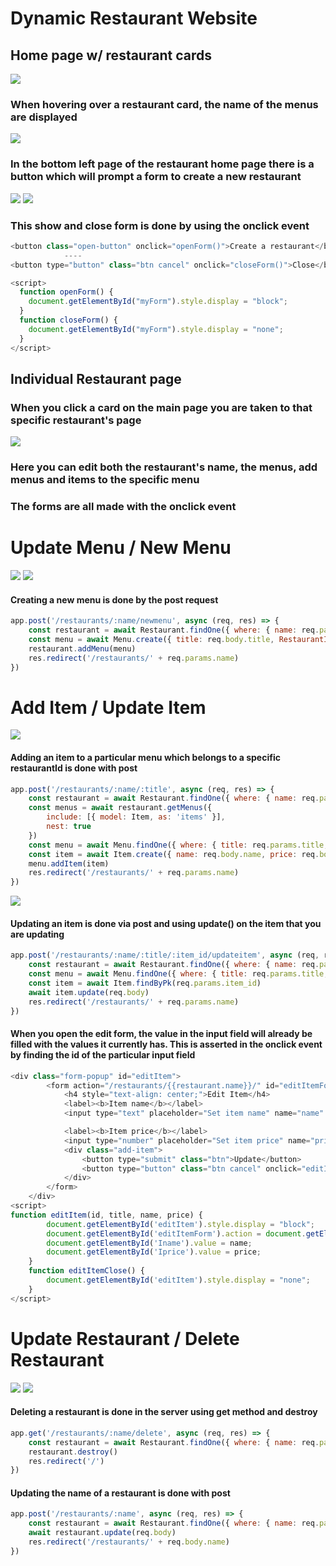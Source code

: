 # Dynamic Restaurant Website 

## Home page w/ restaurant cards
![](https://user-images.githubusercontent.com/72231465/97084049-2c162700-160c-11eb-9ba4-62bb36de90e7.png)


### When hovering over a restaurant card, the name of the menus are displayed

![](https://user-images.githubusercontent.com/72231465/97084063-4819c880-160c-11eb-9e77-b2823354df17.png)

### In the bottom left page of the restaurant home page there is a button which will prompt a form to create a new restaurant
![](https://user-images.githubusercontent.com/72231465/97084164-f9206300-160c-11eb-8ad4-eaee7ba32a3c.png)
![](https://user-images.githubusercontent.com/72231465/97084483-4271b200-160f-11eb-870a-1373520ab107.png)

### This show and close form is done by using the onclick event

```javascript
<button class="open-button" onclick="openForm()">Create a restaurant</button>
            ----
<button type="button" class="btn cancel" onclick="closeForm()">Close</button>

<script>
  function openForm() {
    document.getElementById("myForm").style.display = "block";
  }
  function closeForm() {
    document.getElementById("myForm").style.display = "none";
  }
</script>
```

## Individual Restaurant page
### When you click a card on the main page you are taken to that specific restaurant's page
![](https://user-images.githubusercontent.com/72231465/97084411-b19ad680-160e-11eb-91c5-1a50fc6811fb.png)
### Here you can edit both the restaurant's name, the menus, add menus and items to the specific menu
### The forms are all made with the onclick event


# Update Menu / New Menu
![](https://user-images.githubusercontent.com/72231465/97084916-0855df80-1612-11eb-8ff1-5ae75ee89151.png)
![](https://user-images.githubusercontent.com/72231465/97084938-27547180-1612-11eb-86b3-d4cd3d9c0d6d.png)

#### Creating a new menu is done by the post request 
```javascript
app.post('/restaurants/:name/newmenu', async (req, res) => {
    const restaurant = await Restaurant.findOne({ where: { name: req.params.name } })
    const menu = await Menu.create({ title: req.body.title, RestaurantId: restaurant.id })
    restaurant.addMenu(menu)
    res.redirect('/restaurants/' + req.params.name)
})
```
# Add Item / Update Item
![](https://user-images.githubusercontent.com/72231465/97084952-33403380-1612-11eb-9f1a-49c0568a63ff.png)
#### Adding an item to a particular menu which belongs to a specific restaurantId is done with post
```javascript
app.post('/restaurants/:name/:title', async (req, res) => {
    const restaurant = await Restaurant.findOne({ where: { name: req.params.name } })
    const menus = await restaurant.getMenus({
        include: [{ model: Item, as: 'items' }],
        nest: true
    })
    const menu = await Menu.findOne({ where: { title: req.params.title, RestaurantId: restaurant.id } })
    const item = await Item.create({ name: req.body.name, price: req.body.price, menuId: menu.id });
    menu.addItem(item)
    res.redirect('/restaurants/' + req.params.name)
})
```
![](https://user-images.githubusercontent.com/72231465/97084948-2facac80-1612-11eb-992b-354627003dd3.png)

#### Updating an item is done via post and using update() on the item that you are updating
```javascript
app.post('/restaurants/:name/:title/:item_id/updateitem', async (req, res) => {
    const restaurant = await Restaurant.findOne({ where: { name: req.params.name } })
    const menu = await Menu.findOne({ where: { title: req.params.title, RestaurantId: restaurant.id } })
    const item = await Item.findByPk(req.params.item_id)
    await item.update(req.body)
    res.redirect('/restaurants/' + req.params.name)
})
```
#### When you open the edit form, the value in the input field will already be filled with the values it currently has. This is asserted in the onclick event by finding the id of the particular input field
```javascript
<div class="form-popup" id="editItem">
        <form action="/restaurants/{{restaurant.name}}/" id="editItemForm" method="POST" class="form-container">
            <h4 style="text-align: center;">Edit Item</h4>
            <label><b>Item name</b></label>
            <input type="text" placeholder="Set item name" name="name" value="" id="Iname">

            <label><b>Item price</b></label>
            <input type="number" placeholder="Set item price" name="price" value="" id="Iprice">
            <div class="add-item">
                <button type="submit" class="btn">Update</button>
                <button type="button" class="btn cancel" onclick="editItemClose()">Close</button>
            </div>
        </form>
    </div>
<script>
function editItem(id, title, name, price) {
        document.getElementById('editItem').style.display = "block";
        document.getElementById('editItemForm').action = document.getElementById("editItemForm").action + title + "/" + id + "/updateitem"
        document.getElementById('Iname').value = name;
        document.getElementById('Iprice').value = price;
    }
    function editItemClose() {
        document.getElementById('editItem').style.display = "none";
    }
</script>
```

# Update Restaurant / Delete Restaurant
![](https://user-images.githubusercontent.com/72231465/97084630-4d791200-1610-11eb-8e58-5ebb2aea93d4.png)
![](https://user-images.githubusercontent.com/72231465/97084803-50283700-1611-11eb-960d-a87f93f7cdeb.png)

#### Deleting a restaurant is done in the server using get method and destroy
```javascript
app.get('/restaurants/:name/delete', async (req, res) => {
    const restaurant = await Restaurant.findOne({ where: { name: req.params.name } })
    restaurant.destroy()
    res.redirect('/')
})
```
#### Updating the name of a restaurant is done with post
```javascript
app.post('/restaurants/:name', async (req, res) => {
    const restaurant = await Restaurant.findOne({ where: { name: req.params.name } })
    await restaurant.update(req.body)
    res.redirect('/restaurants/' + req.body.name)
})
```
